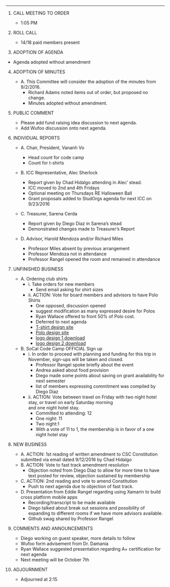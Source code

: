 
---

1.	CALL MEETING TO ORDER
    * 1:05 PM

2.	ROLL CALL 
    * 14/18 paid members present

3.	ADOPTION OF AGENDA
   * Agenda adopted without amendment

4.	ADOPTION OF MINUTES

    * A.	This Committee will consider the adoption of the minutes from 9/2/2016.
        - Richard Adams noted items out of order, but proposed no change.
        - Minutes adopted without amendment.

5.	PUBLIC COMMENT 
    * Please add fund raising idea discussion to next agenda.
    * Add Wufoo discussion onto next agenda.

6.	INDIVIDUAL REPORTS 

    * A.	Chair, President, Vananh Vo
        - Head count for code camp
        - Count for t-shirts

    * B.	ICC Representative, Alec Sherlock
        - Report given by Chad Hidalgo attending in Alec’ stead.
        - ICC moved to 2nd and 4th Fridays
        - Optional meeting on Thursdays RE Halloween Ball
        - Grant proposals added to StudOrgs agenda for next ICC on 9/23/2016

    * C.	Treasurer, Sarena Cerda
        - Report given by Diego Diaz in Sarena’s stead
        - Demonstrated changes made to Treasurer’s Report

    * D.	Advisor, Harold Mendoza and/or Richard Miles
        - Professor Miles absent by previous arrangement
        - Professor Mendoza not in attendance
        - Professor Rangel opened the room and remained in attendance

7.	UNFINISHED BUSINESS

    * A.	Ordering club shirts
        - i.	Take orders for new members
            - Send email asking for shirt sizes
        - ii.	ACTION: Vote for board members and advisors to have Polo Shirts
            - One opposed, discussion opened 
            - suggest modification as many expressed desire for Polos
            - Ryan Wallace offered to front 50% of Polo cost.
            - Deferred to next agenda
            - [T-shirt design site](http://www.customink.com/lab)
            - [Polo design site](http://www.customink.com/categories/embroidered-polos/156/styles)
            - [logo design 1 download](https://drive.google.com/file/d/0B39ozvkKKKxESDh5V3BiN3FlQTA/view?usp=sharing)
            - [logo design 2 download](https://drive.google.com/file/d/0B39ozvkKKKxEUTVfWFFpNVVhRHM/view?usp=sharing)
    * B.	SoCal Code Camp OFFICIAL Sign up
        - i.	In order to proceed with planning and funding for this trip in November, sign-ups will be taken and closed.
            - Professor Rangel spoke briefly about the event
            - Andrea asked about food provision
            - Diego made some points about saving on grant availability for next semester
            - list of members expressing commitment was compiled by Diego Diaz
        - ii.	ACTION: Vote between travel on Friday with two night hotel stay, or travel on early Saturday morning   
        and one night hotel stay.
            - Committed to attending: 12
            - One night: 11
            - Two night:1
            - With a vote of 11 to 1, the membership is in favor of a one night hotel stay

8.	NEW BUSINESS 

    * A.	ACTION: 1st reading of written amendment to CSC Constitution submitted via email dated 9/12/2016 by Chad Hidalgo
    * B.	ACTION: Vote to fast track amendment resolution
        - Objection noted from Diego Diaz to allow for more time to have text posted for review, objection sustained by membership
    * C.	ACTION: 2nd reading and vote to amend Constitution
        - Push to next agenda due to objection of fast track.
    * D.	Presentation from Eddie Rangel regarding using Xamarin to build cross platform mobile apps  
        - Recording/transcript to be made available
        - Diego talked about break out sessions and possibility of expanding to different rooms if we have more advisors available.
        - Github swag shared by Professor Rangel 

9.	COMMENTS AND ANNOUNCEMENTS
    * Diego working on guest speaker, more details to follow
    * Wufoo form advisement from Dr. Damania
    * Ryan Wallace suggested presentation regarding A+ certification for next agenda
    * Next meeting will be October 7th

10. ADJOURNMENT
    * Adjourned at 2:15
